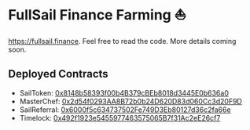 # FullSail Finance Farming ⛵

https://fullsail.finance. Feel free to read the code. More details coming soon.

## Deployed Contracts

- SailToken: [0x8148b58393f00b4B379cBEb8018d3445E0b636a0](https://bscscan.com/address/0x8148b58393f00b4b379cbeb8018d3445e0b636a0)
- MasterChef: [0x2d54f0293AA8B72b0b24D620D83d060Cc3d20F9D](https://bscscan.com/address/0x2d54f0293aa8b72b0b24d620d83d060cc3d20f9d)
- SailReferral: [0x6000f5c634737502Fe749D3Eb80127d36c2fa66e](https://bscscan.com/address/0x6000f5c634737502fe749d3eb80127d36c2fa66e)
- Timelock: [0x492f1923e5455977463575065B7f31Ac2eE26cf7](https://bscscan.com/address/0x492f1923e5455977463575065b7f31ac2ee26cf7)
